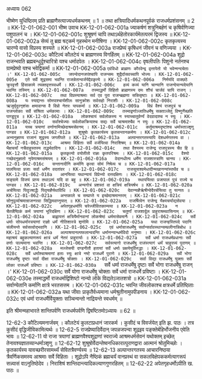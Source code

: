 अध्यायः 062

भीष्मेण युधिष्ठिरम् प्रति ब्राह्मणैस्त्याज्यधर्मकथनम् ॥ 1 ॥ तथा क्षत्रियादिधर्मकथनपूर्वकं राजधर्मप्रशंसनम् ॥ 2 ॥
KK-12-01-062-001	भीष्म उवाच 
KK-12-01-062-001a	ज्याकर्षणं शत्रुनिबर्हणं च कृषिर्वणिज्या पशुपालनं च ।
KK-12-01-062-001c	शुश्रूषणं चापि तथाऽर्थहेतोरकार्यमेतत्परमं द्विजस्य ॥
KK-12-01-062-002a	सेव्यं तु ब्रह्म षट्कर्म गृहस्थेन मनीषिणा ।
KK-12-01-062-002c	कृतकृत्यस्य चारण्ये वासो विप्रस्य शस्यते ॥
KK-12-01-062-003a	राजप्रेष्यं कृषिधनं जीवनं च वणिज्यया ।
KK-12-01-062-003c	कौटिल्यं कौलटेयं च ब्राह्मणस्य विगर्हितम् ॥
KK-12-01-062-004a	शूद्रो राजन्भवति ब्रह्मबन्धुर्दुश्चारित्रो यश्च धर्मादपेतः ।
KK-12-01-062-004c	वृषलीपतिः पिशुनो नर्तनश्च ग्रामप्रेष्यो यश्च भवेद्विकर्मा ॥
KK-12-01-062-005a	`एवंविधो ब्राह्मणः कौरवेन्द्र वृत्तापेतो यो भवेन्मन्दचेताः ।'
KK-12-01-062-005c	जपन्वेदानजपंश्चापि राजन्समः शूद्रैर्दासवच्चापि भोज्यः ।
KK-12-01-062-005e	एते सर्वे शूद्रसमा भवन्ति राजन्नेतान्वर्जयेद्देवकृत्ये ॥
KK-12-01-062-006a	निर्मर्यादे वाक्छठे क्रूरवृत्तौ हिंसाकामे त्यक्तवृत्तस्वधर्मे ।
KK-12-01-062-006c	हव्यं कव्यं यानि चान्यानि राजन्देयान्यदेयानि भवन्ति तस्मिन् ॥
KK-12-01-062-007a	तस्माद्धर्मो विहितो ब्राह्मणस्य दमः शौचं चार्जवं चापि राजन् ।
KK-12-01-062-007c	तथा विप्रस्याश्रमाः सर्व एव पुरा राजन्ब्रह्मणा सन्निसृष्टाः ॥
KK-12-01-062-008a	यः स्याद्दान्तः सोमपाश्चार्यशीलः सानुक्रोशः सर्वसहो निराशीः ।
KK-12-01-062-008c	ऋजुर्मृदुरनृशंसः क्षमावान्स वै विप्रो नेतरः पापकर्मा ॥
KK-12-01-062-009a	विप्रं वैश्यं राजपुत्रं च राजन्लोकाः सर्वे संश्रिता धर्मकामाः ।
KK-12-01-062-009c	तस्माद्वर्णाञ्जातिधर्मेषु सक्ताञ्जेतुं विष्णुर्नेच्छति पाण्डुपुत्र ॥
KK-12-01-062-010a	लोकश्चायं सर्वलोकस्य न स्याच्चातुर्वर्ण्यं वेदवादाश्च न स्युः ।
KK-12-01-062-010c	सर्वाश्चेज्याः सर्वलोकक्रियाश्च सद्यः सर्वे चाश्रमाश्चैव न स्युः ॥
KK-12-01-062-011a	यच्च त्रयाणां वर्णानामिच्छेदाश्रमसेवनम् ।
KK-12-01-062-011c	कर्तुमाश्रमदृष्टांश्च धर्मास्ताञ्शृणु पाण्डव ॥
KK-12-01-062-012a	शुश्रूषोः कृतकार्यस्य कृतसन्तानकर्मणः ।
KK-12-01-062-012c	अभ्यनुज्ञाप्य राजानं शूद्रस्य जगतीपते ॥
KK-12-01-062-013a	अल्पान्तरगतस्यापि देशधर्मगतस्य वा ।
KK-12-01-062-013c	आश्रमा विहिताः सर्वे वर्जयित्वा निराशिषम् ॥
KK-12-01-062-014a	भैक्षचर्यां नचैवाहुस्तस्य तद्धर्मवादिनः ।
KK-12-01-062-014c	तथा वैश्यस्य राजेन्द्र राजपुत्रस्य चैव हि ॥
KK-12-01-062-015a	कृतकृत्यो वयोतीतो राज्ञः कृतपरिश्रमः ।
KK-12-01-062-015c	वैश्यो गच्छेदनुज्ञातो नृपेणाश्रमसंश्रयम् ॥
KK-12-01-062-016a	वेदानधीत्य धर्मेण राजशास्त्राणि चानघ ।
KK-12-01-062-016c	सन्तानादीनि कर्माणि कृत्वा सोमं निषेव्य च ॥
KK-12-01-062-017a	पालयित्वा प्रजाः सर्वा धर्मेण वदतांवर ।
KK-12-01-062-017c	राजसूयाश्वमेधादीन्मखानन्यांस्तथैव च ॥
KK-12-01-062-018a	आनयित्वा यथान्यायं विप्रेभ्यो दत्तदक्षिणः ।
KK-12-01-062-018c	सङ्ग्रामे विजयं प्राप्य तथाऽल्पं यदि वा बहु ॥
KK-12-01-062-019a	स्थापयित्वा प्रजापालं पुत्रं राज्ये च पाण्डव ।
KK-12-01-062-019c	अन्यगोत्रं प्रशस्तं वा क्षत्रियं क्षत्रियर्षभ ॥
KK-12-01-062-020a	अर्चयित्वा पितॄञ्श्राद्धैः पितृयज्ञैर्यथाविधि ।
KK-12-01-062-020c	देवान्यज्ञैर्ऋषीन्वेदैरर्चयित्वा तु यत्नतः ॥
KK-12-01-062-021a	अन्तकाले च सम्प्राप्ते य इच्छेदाश्रमान्तरम् ।
KK-12-01-062-021c	सोनुपूर्व्याश्रमान्राजन्गत्वा सिद्धिमवाप्नुयात् ॥
KK-12-01-062-022a	राजर्षित्वेन राजेन्द्र भैक्ष्यचर्याद्यसेवया ।
KK-12-01-062-022c	अपेतगृहधर्मापि चरेज्जीवितकाम्यया ॥
KK-12-01-062-023a	न चैतन्नैष्ठिकं कर्म त्रयाणां भूरिदक्षिण ।
KK-12-01-062-023c	चतुर्णां राजशार्दूल प्राहुराश्रमवासिनाम् ॥
KK-12-01-062-024a	बाह्वायत्तं क्षत्रियैर्मानवानां लोकश्रेष्ठं धर्ममासेवमानैः ।
KK-12-01-062-024c	सर्वे धर्माः सोपधर्मास्त्रयाणां राज्ञो धर्मं नीतिशास्त्रे शृणोमि ॥
KK-12-01-062-025a	यथा राजन्हस्तिपदे पदानि संलीयन्ते सर्वसत्वोद्भवानि ।
KK-12-01-062-025c	एवं धर्मान्राजधर्मेषु सर्वान्सर्वावस्थान्सम्प्रलीनान्निबोध ॥
KK-12-01-062-026a	अल्पाश्रयानल्पफलान्वदन्ति धर्मानन्यान्धर्मविदो मनुष्याः ।
KK-12-01-062-026c	महाश्रयं बहुकल्याणरूपं क्षात्रं धर्मं नेतरं प्राहुरार्याः ॥
KK-12-01-062-027a	सर्वे धर्मा राजधर्मप्रधानाः सर्वे वर्णाः पाल्यमाना भवन्ति ।
KK-12-01-062-027c	सर्वस्त्यागो राजधर्मेषु राजंस्त्यागं धर्मं चाहुरग्र्यं पुराणम् ॥
KK-12-01-062-028a	मज्जेत्त्रयी दण्डनीतौ हतायां सर्वे धर्माः प्रक्षयेयुर्विरुद्धाः ।
KK-12-01-062-028c	सर्वे धर्माश्चाश्रमाणां हताः स्युः क्षात्रे नष्टे राजधर्मे पुराणे ॥
KK-12-01-062-029a	सर्वे भोगा राजधर्मेषु दृष्टाः सर्वा दीक्षा राजधर्मेषु चोक्ताः ।
KK-12-01-062-029c	सर्वा विद्या राजधर्मेषु युक्ताः सर्वे लोका राजधर्मे प्रविष्टाः ॥
KK-12-01-062-030a	`सर्वे धर्मा राजधर्मेषु दृष्टाः सर्वे भोगा राजधर्मेषु राजन् ।'
KK-12-01-062-030c	सर्वे योगा राजधर्मेषु चोक्ताः सर्वे धर्मा राजधर्मे प्रविष्टाः ।
KK-12-01-062-030e	तस्माद्धर्मो राजधर्माद्विशिष्टो नान्यो लोके विद्यतेऽजातशत्रो ॥
KK-12-01-062-031a	सर्वाण्येतानि कर्माणि क्षात्रे भरतसत्तम ।
KK-12-01-062-031c	भवन्ति जीवलोकाश्च क्षत्रधर्मे प्रतिष्ठिताः ॥
KK-12-01-062-032a	यथा जीवाः प्राकृतैर्वध्यमाना धर्मश्रुतीनामुपपीडनाय ।
KK-12-01-062-032c	एवं धर्मा राजधर्मैर्वियुक्ताः सञ्चिन्वन्तो नाद्रियन्ते स्वधर्मम् ॥ 

इति श्रीमन्महाभारते शान्तिपर्वणि राजधर्मपर्वणि द्विषष्टितमोऽध्यायः ॥ 62 ॥

12-62-3 कौटिल्यमनार्जवम् । कौलटेयं कुलटाप्रधानं जारकर्म । कुसीदं च विवर्जयेत् इति झ. पाठः । तत्र कुसीदं वृद्धिजीविकामित्यर्थः ॥ 12-62-5 राजप्रेष्यादिर्वेदान् जपन्नजपन्वा शूद्रइव पङ्क्तेर्बहिर्भोजनीय एवेति भावः ॥ 12-62-11 यो राजा त्रयाणां ब्राह्मणवैश्यशूद्राणां स्वराज्ये आश्रमधर्मसेवनं यथोक्तम् इच्छेत् तेनावश्यज्ञातव्यान्धर्माञ्शृणु ॥ 12-62-12 शुश्रूषोर्वेदान्तेष्वनधिकारात्पुराणद्वारा आत्मानं श्रोतुमिच्छोः । कृतकार्यस्य यावच्छरीरसामर्थ्यं सेवितत्रैवर्ण्यस्य ॥ 12-62-13 अल्पान्तरगतस्य आचारनिष्ठया त्रैवर्णिकसमस्य आश्रमाः सर्वे विहिताः । शूद्रोऽपि नैष्ठिकं ब्रह्मचर्यं वानप्रस्थं वा सकलविक्षेपककर्मत्यागरूपं सन्न्यासं वाऽनुतिष्ठेदेव । निराशिषं शान्तिदान्त्यादिकल्याणगुणरहितम् ॥ 12-62-22 अपेतगृहधर्मोऽपीति ख. पाठः ॥
